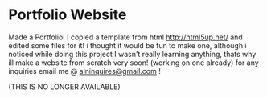 # Portfolio Website
Made a Portfolio! I copied a template from html http://html5up.net/ and edited some files for it! i thought it would be fun to make one, although i noticed while doing this project I wasn't really learning anything, thats why ill make a website from scratch very soon! (working on one already) for any inquiries email me @ alninquires@gmail.com !

(THIS IS NO LONGER AVAILABLE)
